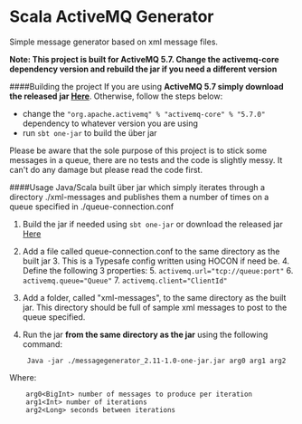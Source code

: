 # Scala ActiveMQ Generator
Simple message generator based on xml message files. 

**Note: This project is built for ActiveMQ 5.7. Change the activemq-core dependency version and rebuild the jar if you need a different version**

####Building the project
If you are using **ActiveMQ 5.7 simply download the released jar [Here](https://github.com/ShannonHolgate/ScalaActiveMQGenerator/releases/download/v0.1/messagegenerator_2.11-1.0-one-jar.jar)**. Otherwise, follow the steps below:
	
- change the `"org.apache.activemq" % "activemq-core" % "5.7.0"` dependency to whatever version you are using
- run `sbt one-jar` to build the über jar

Please be aware that the sole purpose of this project is to stick some messages in a queue, there are no tests and the code is slightly messy. It can't do any damage but please read the code first.

####Usage
Java/Scala built über jar which simply iterates through a directory ./xml-messages and publishes them a number of times on a queue specified in ./queue-connection.conf

1. Build the jar if needed using `sbt one-jar` or download the released jar [Here](https://github.com/ShannonHolgate/ScalaActiveMQGenerator/releases/download/v0.1/messagegenerator_2.11-1.0-one-jar.jar)
2. Add a file called queue-connection.conf to the same directory as the built jar
	3. This is a Typesafe config written using HOCON if need be.
	4. Define the following 3 properties:
		5.	`activemq.url="tcp://queue:port"`
      	6.	`activemq.queue="Queue"`
      	7.	`activemq.client="ClientId"`
3. Add a folder, called "xml-messages", to the same directory as the built jar. This directory should be full of sample xml messages to post to the queue specified. 	
4. Run the jar **from the same directory as the jar** using the following command:
		
		Java -jar ./messagegenerator_2.11-1.0-one-jar.jar arg0 arg1 arg2
Where:

        arg0<BigInt> number of messages to produce per iteration
        arg1<Int> number of iterations
        arg2<Long> seconds between iterations

